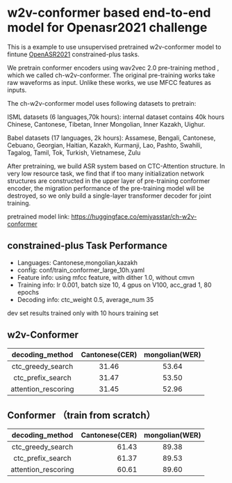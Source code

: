 # w2v-conformer based end-to-end model for Openasr2021 challenge

This is a example to use unsupervised pretrained w2v-conformer model to fintune [OpenASR2021](https://www.nist.gov/itl/iad/mig/openasr-challenge) constrained-plus tasks.

We pretrain conformer encoders using wav2vec 2.0 pre-training method , which we called ch-w2v-conformer. The original pre-training works take raw waveforms
as input. Unlike these works, we use MFCC features as inputs.

The ch-w2v-conformer model uses following datasets to pretrain:

ISML datasets (6 languages,70k hours): internal dataset contains 40k hours Chinese, Cantonese, Tibetan, Inner Mongolian, Inner Kazakh, Uighur.

Babel datasets (17 languages, 2k hours): Assamese, Bengali, Cantonese, Cebuano, Georgian, Haitian, Kazakh, Kurmanji, Lao, Pashto, Swahili, Tagalog, Tamil, Tok, Turkish, Vietnamese, Zulu

After pretraining, we build ASR system based on CTC-Attention structure. In very low resource task, we find that if too many initialization network structures are constructed in the upper layer of pre-training conformer encoder, the migration performance of the pre-training model will be destroyed, so we only build a single-layer transformer decoder for joint training.

pretrained model link:
https://huggingface.co/emiyasstar/ch-w2v-conformer


## constrained-plus Task Performance

* Languages: Cantonese,mongolian,kazakh
* config: conf/train_conformer_large_10h.yaml
* Feature info: using mfcc feature, with dither 1.0, without cmvn
* Training info: lr 0.001, batch size 10, 4 gpus on V100, acc_grad 1, 80 epochs
* Decoding info: ctc_weight 0.5, average_num 35

dev set results trained only with 10 hours training set

## w2v-Conformer

|   decoding_method   | Cantonese(CER)  | mongolian(WER) |
|:-------------------:|:----:|:----:|
|  ctc_greedy_search  | 31.46 | 53.64 |
|  ctc_prefix_search |  31.47   | 53.50 |
| attention_rescoring | 31.45 |  52.96 |

## Conformer （train from scratch）


|   decoding_method   |  Cantonese(CER)  | mongolian(WER) |
|:-------------------:|----:|:----:|
|  ctc_greedy_search  | 61.43 | 89.38 |
|  ctc_prefix_search |  61.37   | 89.53|
| attention_rescoring | 60.61 | 89.60|